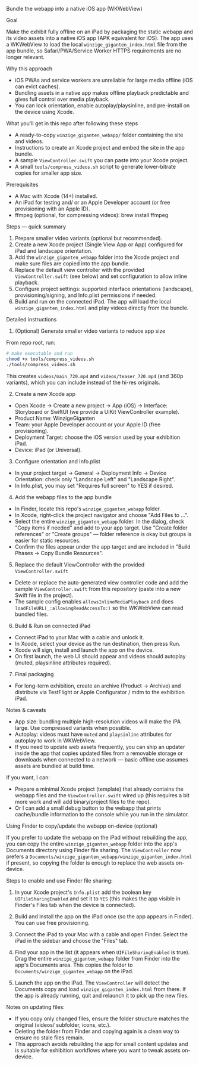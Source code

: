 Bundle the webapp into a native iOS app (WKWebView)

Goal

Make the exhibit fully offline on an iPad by packaging the static webapp and its video assets into a native iOS app (APK equivalent for iOS). The app uses a WKWebView to load the local `winzige_giganten_index.html` file from the app bundle, so Safari/PWA/Service Worker HTTPS requirements are no longer relevant.

Why this approach

- iOS PWAs and service workers are unreliable for large media offline (iOS can evict caches).
- Bundling assets in a native app makes offline playback predictable and gives full control over media playback.
- You can lock orientation, enable autoplay/playsinline, and pre-install on the device using Xcode.

What you'll get in this repo after following these steps

- A ready-to-copy `winzige_giganten_webapp/` folder containing the site and videos.
- Instructions to create an Xcode project and embed the site in the app bundle.
- A sample `ViewController.swift` you can paste into your Xcode project.
- A small `tools/compress_videos.sh` script to generate lower-bitrate copies for smaller app size.

Prerequisites

- A Mac with Xcode (14+) installed.
- An iPad for testing and/ or an Apple Developer account (or free provisioning with an Apple ID).
- ffmpeg (optional, for compressing videos): brew install ffmpeg

Steps — quick summary

1. Prepare smaller video variants (optional but recommended).
2. Create a new Xcode project (Single View App or App) configured for iPad and landscape orientation.
3. Add the `winzige_giganten_webapp` folder into the Xcode project and make sure files are copied into the app bundle.
4. Replace the default view controller with the provided `ViewController.swift` (see below) and set configuration to allow inline playback.
5. Configure project settings: supported interface orientations (landscape), provisioning/signing, and Info.plist permissions if needed.
6. Build and run on the connected iPad. The app will load the local `winzige_giganten_index.html` and play videos directly from the bundle.

Detailed instructions

1) (Optional) Generate smaller video variants to reduce app size

From repo root, run:

```bash
# make executable and run
chmod +x tools/compress_videos.sh
./tools/compress_videos.sh
```

This creates `videos/main_720.mp4` and `videos/teaser_720.mp4` (and 360p variants), which you can include instead of the hi-res originals.

2) Create a new Xcode app

- Open Xcode → Create a new project → App (iOS) → Interface: Storyboard or SwiftUI (we provide a UIKit ViewController example).
- Product Name: WinzigeGiganten
- Team: your Apple Developer account or your Apple ID (free provisioning).
- Deployment Target: choose the iOS version used by your exhibition iPad.
- Device: iPad (or Universal).

3) Configure orientation and Info.plist

- In your project target → General → Deployment Info → Device Orientation: check only "Landscape Left" and "Landscape Right".
- In Info.plist, you may set "Requires full screen" to YES if desired.

4) Add the webapp files to the app bundle

- In Finder, locate this repo's `winzige_giganten_webapp` folder.
- In Xcode, right-click the project navigator and choose "Add Files to <YourProject>...".
- Select the entire `winzige_giganten_webapp` folder. In the dialog, check "Copy items if needed" and add to your app target. Use "Create folder references" or "Create groups" — folder reference is okay but groups is easier for static resources.
- Confirm the files appear under the app target and are included in "Build Phases → Copy Bundle Resources".

5) Replace the default ViewController with the provided `ViewController.swift`

- Delete or replace the auto-generated view controller code and add the sample `ViewController.swift` from this repository (paste into a new Swift file in the project).
- The sample config enables `allowsInlineMediaPlayback` and does `loadFileURL(_:allowingReadAccessTo:)` so the WKWebView can read bundled files.

6) Build & Run on connected iPad

- Connect iPad to your Mac with a cable and unlock it.
- In Xcode, select your device as the run destination, then press Run.
- Xcode will sign, install and launch the app on the device.
- On first launch, the web UI should appear and videos should autoplay (muted, playsinline attributes required).

7) Final packaging

- For long-term exhibition, create an archive (Product → Archive) and distribute via TestFlight or Apple Configurator / mdm to the exhibition iPad.

Notes & caveats

- App size: bundling multiple high-resolution videos will make the IPA large. Use compressed variants when possible.
- Autoplay: videos must have `muted` and `playsinline` attributes for autoplay to work in WKWebView.
- If you need to update web assets frequently, you can ship an updater inside the app that copies updated files from a removable storage or downloads when connected to a network — basic offline use assumes assets are bundled at build time.

If you want, I can:
- Prepare a minimal Xcode project (template) that already contains the webapp files and the `ViewController.swift` wired up (this requires a bit more work and will add binary/project files to the repo).
- Or I can add a small debug button to the webapp that prints cache/bundle information to the console while you run in the simulator.

Using Finder to copy/update the webapp on-device (optional)

If you prefer to update the webapp on the iPad without rebuilding the app, you can copy the entire `winzige_giganten_webapp` folder into the app's Documents directory using Finder file sharing. The `ViewController` now prefers a `Documents/winzige_giganten_webapp/winzige_giganten_index.html` if present, so copying the folder is enough to replace the web assets on-device.

Steps to enable and use Finder file sharing:

1. In your Xcode project's `Info.plist` add the boolean key `UIFileSharingEnabled` and set it to `YES` (this makes the app visible in Finder's Files tab when the device is connected).

2. Build and install the app on the iPad once (so the app appears in Finder). You can use free provisioning.

3. Connect the iPad to your Mac with a cable and open Finder. Select the iPad in the sidebar and choose the "Files" tab.

4. Find your app in the list (it appears when `UIFileSharingEnabled` is true). Drag the entire `winzige_giganten_webapp` folder from Finder into the app's Documents area. This copies the folder to `Documents/winzige_giganten_webapp` on the iPad.

5. Launch the app on the iPad. The `ViewController` will detect the Documents copy and load `winzige_giganten_index.html` from there. If the app is already running, quit and relaunch it to pick up the new files.

Notes on updating files:
- If you copy only changed files, ensure the folder structure matches the original (videos/ subfolder, icons, etc.).
- Deleting the folder from Finder and copying again is a clean way to ensure no stale files remain.
- This approach avoids rebuilding the app for small content updates and is suitable for exhibition workflows where you want to tweak assets on-device.


